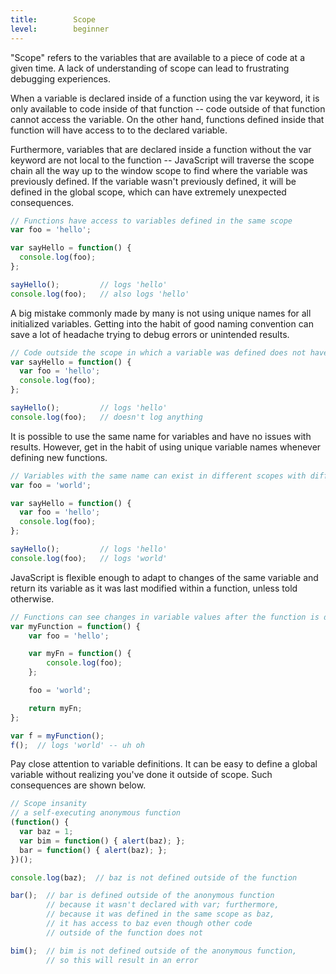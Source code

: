 ```yaml
---
title:        Scope
level:        beginner
---
```


"Scope" refers to the variables that are available to a piece of code at a
given time. A lack of understanding of scope can lead to frustrating debugging
experiences.

When a variable is declared inside of a function using the var keyword, it is
only available to code inside of that function -- code outside of that function
cannot access the variable. On the other hand, functions defined inside that
function will have access to to the declared variable.

Furthermore, variables that are declared inside a function without the var
keyword are not local to the function -- JavaScript will traverse the scope
chain all the way up to the window scope to find where the variable was
previously defined. If the variable wasn't previously defined, it will be
defined in the global scope, which can have extremely unexpected consequences.

``` js
// Functions have access to variables defined in the same scope
var foo = 'hello';

var sayHello = function() {
  console.log(foo);
};

sayHello();         // logs 'hello'
console.log(foo);   // also logs 'hello'
```

A big mistake commonly made by many is not using unique names for all initialized variables. Getting into the habit of good naming convention can save a lot of headache trying to debug errors or unintended results.

``` js
// Code outside the scope in which a variable was defined does not have access to the variable
var sayHello = function() {
  var foo = 'hello';
  console.log(foo);
};

sayHello();         // logs 'hello'
console.log(foo);   // doesn't log anything
```

It is possible to use the same name for variables and have no issues with results. However, get in the habit of using unique variable names whenever defining new functions.

``` js
// Variables with the same name can exist in different scopes with different values
var foo = 'world';

var sayHello = function() {
  var foo = 'hello';
  console.log(foo);
};

sayHello();         // logs 'hello'
console.log(foo);   // logs 'world'
```

JavaScript is flexible enough to adapt to changes of the same variable and return its variable as it was last modified within a function, unless told otherwise.

``` js
// Functions can see changes in variable values after the function is defined
var myFunction = function() {
    var foo = 'hello';

    var myFn = function() {
        console.log(foo);
    };

    foo = 'world';

    return myFn;
};

var f = myFunction();
f();  // logs 'world' -- uh oh
```
Pay close attention to variable definitions. It can be easy to define a global variable without realizing you've done it outside of scope. Such consequences are shown below.

``` js
// Scope insanity
// a self-executing anonymous function
(function() {
  var baz = 1;
  var bim = function() { alert(baz); };
  bar = function() { alert(baz); };
})();

console.log(baz);  // baz is not defined outside of the function

bar();  // bar is defined outside of the anonymous function
        // because it wasn't declared with var; furthermore,
        // because it was defined in the same scope as baz,
        // it has access to baz even though other code
        // outside of the function does not

bim();  // bim is not defined outside of the anonymous function,
        // so this will result in an error
```
